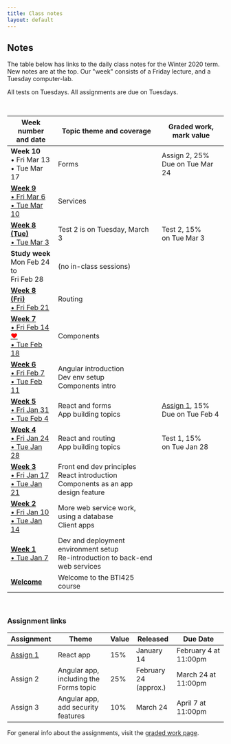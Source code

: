 ```yaml
---
title: Class notes
layout: default
---
```


## Notes

The table below has links to the daily class notes for the Winter 2020 term.  New notes are at the top. Our "week" consists of a Friday lecture, and a Tuesday computer-lab. 

All tests on Tuesdays. All assignments are due on Tuesdays. 

<br>

Week number<br>and date | Topic theme and coverage | Graded work, mark value
--- | --- | ---
**Week 10**<br>&bull; Fri Mar 13<br>&bull; Tue Mar 17 | Forms | Assign 2, 25%<br>Due on Tue Mar 24 | 
**[Week 9](week09)**<br>[&bull; Fri Mar 6<br>&bull; Tue Mar 10](week09) | Services | | 
**[Week 8 (Tue)](week08)**<br>[&bull; Tue Mar 3](week08) | Test 2 is on Tuesday, March 3 | Test 2, 15%<br>on Tue Mar 3| 
**Study week**<br>Mon Feb 24 to<br>Fri Feb 28 | (no in-class sessions) | | 
**[Week 8 (Fri)](week08)**<br>[&bull; Fri Feb 21](week08) | Routing | | 
**[Week 7](week07)**<br>[&bull; Fri Feb 14 <span style="color: red;">&hearts;</span><br>&bull; Tue Feb 18](week07) | Components | | 
**[Week 6](week06)**<br>[&bull; Fri Feb 7<br>&bull; Tue Feb 11](week06) | Angular introduction<br>Dev env setup<br>Components intro | | 
**[Week 5](week05)**<br>[&bull; Fri Jan 31<br>&bull; Tue Feb 4](week05) | React and forms<br>App building topics | [Assign 1](/graded-work/assign1), 15%<br>Due on Tue Feb 4 | 
**[Week 4](week04)**<br>[&bull; Fri Jan 24<br>&bull; Tue Jan 28](week04) | React and routing<br>App building topics | Test 1, 15%<br>on Tue Jan 28 | 
**[Week 3](week03)**<br>[&bull; Fri Jan 17<br>&bull; Tue Jan 21](week03) | Front end dev principles<br>React introduction<br>Components as an app design feature |
**[Week 2](week02)**<br>[&bull; Fri Jan 10<br>&bull; Tue Jan 14](week02) | More web service work, using a database<br>Client apps |
**[Week 1](week01)**<br>[&bull; Tue Jan 7](week01) | Dev and deployment environment setup<br>Re-introduction to back-end web services |
**[Welcome](welcome)** | Welcome to the BTI425 course |

<br>

### Assignment links

Assignment | Theme | Value | Released | Due Date
--- | --- | --- | --- | ---
[Assign 1](/graded-work/assign1) | React app | 15% | January 14 | February 4 at 11:00pm 
Assign 2 | Angular app,<br>including the Forms topic | 25% | February 24<br>(approx.) | March 24 at 11:00pm 
Assign 3 | Angular app,<br>add security features | 10% | March 24 | April 7 at 11:00pm

For general info about the assignments, visit the [graded work page](/graded-work). 

<br>
